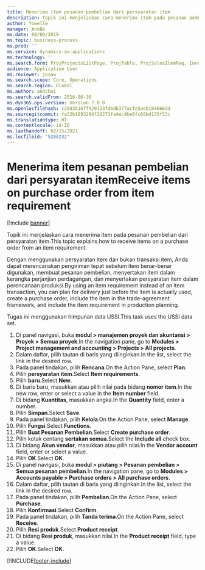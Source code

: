 ```yaml
---
title: Menerima item pesanan pembelian dari persyaratan item
description: Topik ini menjelaskan cara menerima item pada pesanan pembelian dari persyaratan item.
author: Yowelle
manager: AnnBe
ms.date: 08/06/2019
ms.topic: business-process
ms.prod: ''
ms.service: dynamics-ax-applications
ms.technology: ''
ms.search.form: ProjProjectsListPage, ProjTable, ProjSalesItemReq, InventItemIdLookupSimple, PurchCreateFromSalesOrder, VendAccountItemLookup, PurchTable, PurchEditLines
audience: Application User
ms.reviewer: josaw
ms.search.scope: Core, Operations
ms.search.region: Global
ms.author: andchoi
ms.search.validFrom: 2016-06-30
ms.dyn365.ops.version: Version 7.0.0
ms.openlocfilehash: c2083516ff929113fd6db377acfe5aeb104666dd
ms.sourcegitcommit: fa32b1893286f20271fa4ec4be8fc68bd135f53c
ms.translationtype: HT
ms.contentlocale: id-ID
ms.lasthandoff: 02/15/2021
ms.locfileid: "5288232"
---
```

# <a name="receive-items-on-purchase-order-from-item-requirement"></a><span data-ttu-id="b8335-103">Menerima item pesanan pembelian dari persyaratan item</span><span class="sxs-lookup"><span data-stu-id="b8335-103">Receive items on purchase order from item requirement</span></span>

[!include [banner](../../includes/banner.md)]

<span data-ttu-id="b8335-104">Topik ini menjelaskan cara menerima item pada pesanan pembelian dari persyaratan item.</span><span class="sxs-lookup"><span data-stu-id="b8335-104">This topic explains how to receive items on a purchase order from an item requirement.</span></span>

<span data-ttu-id="b8335-105">Dengan menggunakan persyaratan item dan bukan transaksi item, Anda dapat merencanakan pengiriman tepat sebelum item benar-benar digunakan, membuat pesanan pembelian, menyertakan item dalam kerangka perjanjian perdagangan, dan menyertakan persyaratan item dalam perencanaan produksi.</span><span class="sxs-lookup"><span data-stu-id="b8335-105">By using an item requirement instead of an item transaction, you can plan for delivery just before the item is actually used, create a purchase order, include the item in the trade-agreement framework, and include the item requirement in production planning.</span></span> 

<span data-ttu-id="b8335-106">Tugas ini menggunakan himpunan data USSI.</span><span class="sxs-lookup"><span data-stu-id="b8335-106">This task uses the USSI data set.</span></span>

1. <span data-ttu-id="b8335-107">Di panel navigasi, buka **modul > manajemen proyek dan akuntansi > Proyek > Semua proyek**.</span><span class="sxs-lookup"><span data-stu-id="b8335-107">In the navigation pane, go to **Modules > Project management and accounting > Projects > All projects**.</span></span>
2. <span data-ttu-id="b8335-108">Dalam daftar, pilih tautan di baris yang diinginkan.</span><span class="sxs-lookup"><span data-stu-id="b8335-108">In the list, select the link in the desired row.</span></span>
3. <span data-ttu-id="b8335-109">Pada panel tindakan, pilih **Rencana**.</span><span class="sxs-lookup"><span data-stu-id="b8335-109">On the Action Pane, select **Plan**.</span></span>
4. <span data-ttu-id="b8335-110">Pilih **persyaratan item**.</span><span class="sxs-lookup"><span data-stu-id="b8335-110">Select **Item requirements**.</span></span>
5. <span data-ttu-id="b8335-111">Pilih **baru**.</span><span class="sxs-lookup"><span data-stu-id="b8335-111">Select **New**.</span></span>
6. <span data-ttu-id="b8335-112">Di baris baru, masukkan atau pilih nilai pada bidang **nomor item**.</span><span class="sxs-lookup"><span data-stu-id="b8335-112">In the new row, enter or select a value in the **Item number** field.</span></span>
7. <span data-ttu-id="b8335-113">Di bidang **Kuantitas**, masukkan angka.</span><span class="sxs-lookup"><span data-stu-id="b8335-113">In the **Quantity** field, enter a number.</span></span>
8. <span data-ttu-id="b8335-114">Pilih **Simpan**.</span><span class="sxs-lookup"><span data-stu-id="b8335-114">Select **Save**.</span></span>
9. <span data-ttu-id="b8335-115">Pada panel tindakan, pilih **Kelola**.</span><span class="sxs-lookup"><span data-stu-id="b8335-115">On the Action Pane, select **Manage**.</span></span>
10. <span data-ttu-id="b8335-116">Pilih **Fungsi**.</span><span class="sxs-lookup"><span data-stu-id="b8335-116">Select **Functions**.</span></span>
11. <span data-ttu-id="b8335-117">Pilih **Buat Pesanan Pembelian**.</span><span class="sxs-lookup"><span data-stu-id="b8335-117">Select **Create purchase order**.</span></span>
12. <span data-ttu-id="b8335-118">Pilih kotak centang **sertakan semua**.</span><span class="sxs-lookup"><span data-stu-id="b8335-118">Select the **Include all** check box.</span></span>
13. <span data-ttu-id="b8335-119">Di bidang **Akun vendor**, masukkan atau pilih nilai.</span><span class="sxs-lookup"><span data-stu-id="b8335-119">In the **Vendor account** field, enter or select a value.</span></span>
14. <span data-ttu-id="b8335-120">Pilih **OK**.</span><span class="sxs-lookup"><span data-stu-id="b8335-120">Select **OK**.</span></span>
15. <span data-ttu-id="b8335-121">Di panel navigasi, buka **modul > piutang > Pesanan pembelian > Semua pesanan pembelian**.</span><span class="sxs-lookup"><span data-stu-id="b8335-121">In the navigation pane, go to **Modules > Accounts payable > Purchase orders > All purchase orders**.</span></span>
16. <span data-ttu-id="b8335-122">Dalam daftar, pilih tautan di baris yang diinginkan.</span><span class="sxs-lookup"><span data-stu-id="b8335-122">In the list, select the link in the desired row.</span></span>
17. <span data-ttu-id="b8335-123">Pada panel tindakan, pilih **Pembelian**.</span><span class="sxs-lookup"><span data-stu-id="b8335-123">On the Action Pane, select **Purchase**.</span></span>
18. <span data-ttu-id="b8335-124">Pilih **Konfirmasi**.</span><span class="sxs-lookup"><span data-stu-id="b8335-124">Select **Confirm**.</span></span>
19. <span data-ttu-id="b8335-125">Pada panel tindakan, pilih **Tanda terima**.</span><span class="sxs-lookup"><span data-stu-id="b8335-125">On the Action Pane, select **Receive**.</span></span>
20. <span data-ttu-id="b8335-126">Pilih **Resi produk**.</span><span class="sxs-lookup"><span data-stu-id="b8335-126">Select **Product receipt**.</span></span>
21. <span data-ttu-id="b8335-127">Di bidang **Resi produk**, masukkan nilai.</span><span class="sxs-lookup"><span data-stu-id="b8335-127">In the **Product receipt** field, type a value.</span></span>
22. <span data-ttu-id="b8335-128">Pilih **OK**.</span><span class="sxs-lookup"><span data-stu-id="b8335-128">Select **OK**.</span></span>



[!INCLUDE[footer-include](../../includes/footer-banner.md)]